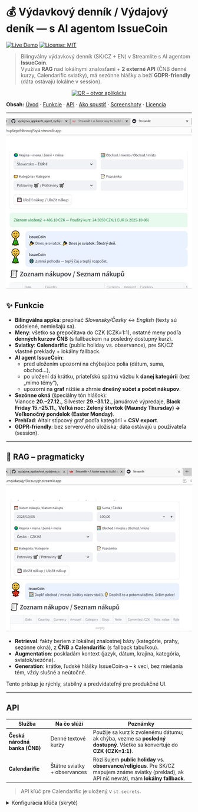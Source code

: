 # 💰 Výdavkový denník / Výdajový deník — s AI agentom IssueCoin

[![Live Demo](https://img.shields.io/badge/Live%20Demo-Streamlit-brightgreen)](https://vydajovaappka-yumqiidaqwjyf5kcauxygh.streamlit.app/)
[![License: MIT](https://img.shields.io/badge/License-MIT-yellow.svg)](./LICENSE)

> Bilingválny výdavkový denník (SK/CZ + EN) v Streamlite s AI agentom **IssueCoin**.  
> Využíva **RAG** nad lokálnymi znalosťami + **2 externé API** (ČNB denné kurzy, Calendarific sviatky), má sezónne hlášky a beží **GDPR-friendly** (dáta ostávajú lokálne v session).

<p align="center">
  <a href="https://vydajovaappka-yumqiidaqwjyf5kcauxygh.streamlit.app/">
    <img
      src="https://api.qrserver.com/v1/create-qr-code/?size=220x220&data=https%3A%2F%2Fvydajovaappka-yumqiidaqwjyf5kcauxygh.streamlit.app%2F"
      alt="QR – otvor aplikáciu"
      width="220" height="220"
    />
  </a>
</p>


**Obsah:** [Úvod](#-výdavkový-denník--výdajový-deník) · [Funkcie](#funkcie) · [API](#api) · [Ako spustiť](#spustenie-lokálne) · [Screenshoty](#screenshots) · [Licencia](#licencia)

---

![Hlavná ukážka](obrazky_vytah_appka/spravny_obrazek1.JPG)

## ✨ Funkcie

- **Bilingválna appka**: prepínač *Slovensky/Česky* ↔ *English* (texty sú oddelené, nemiešajú sa).
- **Meny**: všetko sa prepočítava do CZK (CZK=1:1), ostatné meny podľa **denných kurzov ČNB** (s fallbackom na posledný dostupný kurz).
- **Sviatky**: **Calendarific** (public holiday vs. observance), pre SK/CZ vlastné preklady + lokálny fallback.
- **AI agent IssueCoin**:
  - pred uložením upozorní na chýbajúce polia (dátum, suma, obchod…),
  - po uložení dá krátku, priateľskú spätnú väzbu k **danej kategórii** (bez „mimo témy“),
  - upozorní na **graf** nižšie a zhrnie **dnešný súčet a počet nákupov**.
- **Sezónne okná** (špeciálny tón hlášok):  
  Vianoce **20.–27.12.**, Silvester **29.–31.12.**, januárové výpredaje, **Black Friday 15.–25.11.**, **Veľká noc: Zelený štvrtok (Maundy Thursday) → Veľkonočný pondelok (Easter Monday)**.
- **Prehľad**: Altair stĺpcový graf podľa kategórií + **CSV export**.  
- **GDPR-friendly**: bez serverového úložiska; dáta ostávajú u používateľa (session).

---

## 🧠 RAG – pragmaticky

![Ako funguje RAG](obrazky_vytah_appka/RAG_obrazek1.JPG)

- **Retrieval**: fakty beriem z lokálnej znalostnej bázy (kategórie, prahy, sezónne okná), z **ČNB** a **Calendarific** (s fallback tabuľkou).
- **Augmentation**: poskladám kontext (jazyk, dátum, krajina, kategória, sviatok/sezóna).
- **Generation**: krátke, ľudské hlášky IssueCoin-a – k veci, bez miešania tém, vždy slušné a neútočné.

Tento prístup je rýchly, stabilný a predvídateľný pre produkčné UI.

---
## API

| Služba | Na čo slúži | Poznámky |
|---|---|---|
| **Česká národná banka (ČNB)** | Denné textové kurzy | Použije sa kurz k zvolenému dátumu; ak chýba, vezme sa **posledný dostupný**. Všetko sa konvertuje do **CZK (CZK=1:1)**. |
| **Calendarific** | Štátne sviatky + observances | Rozlišujem **public holiday** vs. **observance/religious**. Pre SK/CZ mapujem známe sviatky (preklad), ak API nič nevráti, mám **lokálny fallback**. |

> API kľúč pre Calendarific je uložený v `st.secrets`.

<details>
<summary>Konfigurácia kľúča (skryté)</summary>

```toml
# .streamlit/secrets.toml
CAL_API_KEY = "tvoj_calendarific_api_key"


Stručná architektúra

UI (Streamlit) – i18n slovníky (SK/CZ + EN)
IssueCoin – pravidlá + RAG kontext (kategórie, prahy, sviatky, sezónne okná)
Kurzy ČNB – requests + cache (@st.cache_data, ~10 min)
Calendarific – requests + cache (~60 min), + lokálna fallback tabuľka pre vybrané krajiny
Graf & export – Altair (sumy podľa kategórie) + CSV download

Licencia
Projekt je pod licenciou MIT [LICENSE](LICENSE)

---

## 🖥️ Lokálne spustenie

```bash
python -m venv .venv
# Windows:
.venv\Scripts\activate
# macOS / Linux:
# source .venv/bin/activate

pip install -r requirements.txt
streamlit run test_vydajova_appka_app.py
CAL_API_KEY = "tvoj_calendarific_api_key"
